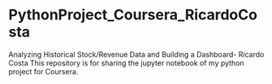 # PythonProject_Coursera_RicardoCosta
Analyzing Historical Stock/Revenue Data and Building a Dashboard- Ricardo Costa
This repository is for sharing the jupyter notebook of my python project for Coursera.

